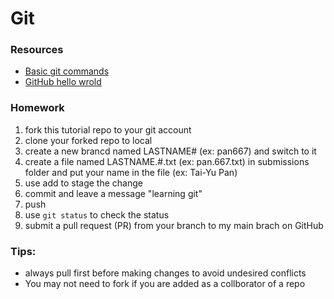 # Git

### Resources
 - [Basic git commands](https://docs.github.com/en/get-started/using-git/about-git)
 - [GitHub hello wrold](https://docs.github.com/en/get-started/quickstart/hello-world)

### Homework
 1. fork this tutorial repo to your git account
 1. clone your forked repo to local
 1. create a new brancd named LASTNAME# (ex: pan667) and switch to it
 1. create a file named LASTNAME.#.txt (ex: pan.667.txt) in submissions folder and put your name in the file (ex: Tai-Yu Pan)
 1. use add to stage the change
 1. commit and leave a message "learning git"
 1. push
 1. use `git status` to check the status 
 1. submit a pull request (PR) from your branch to my main brach on GitHub


 ### Tips:
  - always pull first before making changes to avoid undesired conflicts
  - You may not need to fork if you are added as a collborator of a repo
